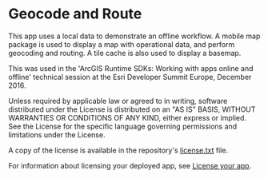 Geocode and Route
=======================
This app uses a local data to demonstrate an offline workflow. A mobile map package is used to display a map with operational data, and perform geocoding and routing. A tile cache is also used to display a basemap.

This was used in the 'ArcGIS Runtime SDKs: Working with apps online and offline' technical session at the Esri Developer Summit Europe, December 2016.

Unless required by applicable law or agreed to in writing, software distributed under the License is distributed on an "AS IS" BASIS, WITHOUT WARRANTIES OR CONDITIONS OF ANY KIND, either express or implied. See the License for the specific language governing permissions and limitations under the License.

A copy of the license is available in the repository's [license.txt](https://github.com/Esri/arcgis-runtime-demos-android/blob/master/license.txt) file.

For information about licensing your deployed app, see [License your app](https://developers.arcgis.com/android/guide/license-your-app.htm).

